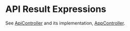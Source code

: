 # API Result Expressions

See [ApiController](./Controllers/ApiController.cs) and its implementation, [AppController](./Controllers/AppController.cs).